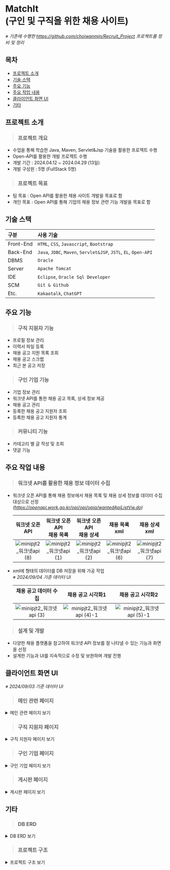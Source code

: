 # MatchIt<br/>(구인 및 구직을 위한 채용 사이트)
*※ 기존에 수행한 https://github.com/choiwanmin/Recruit_Project 프로젝트를 정비 및 정리*

## 목차
* [프로젝트 소개](#프로젝트-소개)
* [기술 스택](#기술-스택)
* [주요 기능](#주요-기능)
* [주요 작업 내용](#주요-작업-내용)
* [클라이언트 화면 UI](#클라이언트-화면-UI)
* [기타](#기타)

## 프로젝트 소개
> ### 프로젝트 개요
* 수업을 통해 학습한 Java, Maven, Servlet&Jsp 기술을 활용한 프로젝트 수행
* Open-API를 활용한 개발 프로젝트 수행
* 개발 기간 : 2024.04.12 ~ 2024.04.29 (13일)
* 개발 구성원 : 5명 (FullStack 5명)
> ### 프로젝트 목표
* 팀 목표 : Open API를 활용한 채용 사이트 개발을 목표로 함
* 개인 목표 : Open API를 통해 기업의 채용 정보 관련 기능 개발을 목표로 함

## 기술 스택
|구분|사용 기술|
|:---|:---|
|Front-End|`HTML`, `CSS`, `Javascript`, `Bootstrap`|
|Back-End|`Java`, `JDBC`, `Maven`, `Servlet&JSP`, `JSTL`, `EL`, `Open-API`|
|DBMS|`Oracle`|
|Server|`Apache Tomcat`|
|IDE|`Eclipse`, `Oracle Sql Developer`|
|SCM|`Git & Github`|
|Etc.|`Kakaotalk`, `ChatGPT`|

## 주요 기능
> ### 구직 지원자 기능
  * 프로필 정보 관리
  * 이력서 파일 등록
  * 채용 공고 지원 목록 조회
  * 채용 공고 스크랩
  * 최근 본 공고 저장
> ### 구인 기업 기능
  * 기업 정보 관리
  * 워크넷 API를 통한 채용 공고 목록, 상세 정보 제공
  * 채용 공고 관리
  * 등록한 채용 공고 지원자 조회
  * 등록한 채용 공고 지원자 통계
> ### 커뮤니티 기능
  * 카테고리 별 글 작성 및 조회
  * 댓글 기능

## 주요 작업 내용
> ### 워크넷 API를 활용한 채용 정보 데이터 수집
 * 워크넷 오픈 API를 통해 채용 정보에서 채용 목록 및 채용 상세 정보를 데이터 수집 대상으로 선정<br/>*(https://openapi.work.go.kr/opi/opi/opia/wantedApiListVw.do)*
   
   |워크넷 오픈 API|워크넷 오픈 API<br/>채용 목록|워크넷 오픈 API<br/>채용 상세|채용 목록 xml|채용 상세 xml|
   |:---:|:---:|:---:|:---:|:---:|
   |![minipjt2_워크넷api (8)](https://github.com/user-attachments/assets/cda393df-d043-4059-91c4-0ea9f4c4c8e6)|![minipjt2_워크넷api (1)](https://github.com/user-attachments/assets/8d741d4d-4ad9-4bdc-bf78-4e7c871372ca)|![minipjt2_워크넷api (2)](https://github.com/user-attachments/assets/3c74bdae-60f4-4999-ae11-8bdff72ccb32)|![minipjt2_워크넷api (6)](https://github.com/user-attachments/assets/cf264e89-262d-4a0a-8710-f290979f4bf5)|![minipjt2_워크넷api (7)](https://github.com/user-attachments/assets/5df6b315-6015-46f6-8fce-c7a702a58024)|
   
 * xml에 형태의 데이터를 DB 저장을 위해 가공 작업<br/>*※ 2024/09/04 기준 데이터 UI*
   
   |채용 공고 데이터 수집|채용 공고 시각화1|채용 공고 시각화2|
   |:---:|:---:|:---:|
   |![minipjt2_워크넷api (3)](https://github.com/user-attachments/assets/3afd24e4-a791-4d30-ae7b-ca4eca933376)|![minipjt2_워크넷api (4)-1](https://github.com/user-attachments/assets/9e5e67c1-1af3-46d4-9cb7-92d8cc54e526)|![minipjt2_워크넷api (5)-1](https://github.com/user-attachments/assets/92ba67eb-33ee-4b79-903a-bc7c39f7fa86)|

> ### 설계 및 개발
 * 다양한 채용 플랫폼을 참고하여 워크넷 API 정보를 잘 나타낼 수 있는 기능과 화면을 선정
 * 설계한 기능과 UI를 지속적으로 수정 및 보완하며 개발 진행

## 클라이언트 화면 UI
*※ 2024/09/03 기준 데이터 UI*

> ### 메인 관련 페이지

<details>
<summary>메인 관련 페이지 보기</summary>
<div markdown="1">
 
 |메인 페이지|
 |:---:|
 |![minipjt2_ui_메인페이지](https://github.com/user-attachments/assets/6dfe7c21-2f8f-4bda-84e3-0d09105c01dc)|

 |공고 목록|워크넷 API 데이터 채용 공고|
 |:---:|:---:|
 |![minipjt2_ui_공고목록페이지](https://github.com/user-attachments/assets/3800dc15-992a-4f26-b36c-87cc6c56c82b)|![minipjt2_ui_워크넥api공고페이지](https://github.com/user-attachments/assets/17ce21cb-0f25-4dde-869a-7f63778e6482)|

 |회원가입 페이지|로그인 페이지|
 |:---:|:---:|
 |![minipjt2_회원가입페이지](https://github.com/user-attachments/assets/03b496ed-7e4f-4765-b8d0-f3e4dd53d1c4)|![minipjt2_로그인페이지](https://github.com/user-attachments/assets/b78a1cb8-de9c-4e51-ba20-18f9347d2227)|

</div>
</details>

> ### 구직 지원자 페이지

<details>
<summary>구직 지원자 페이지 보기</summary>
<div markdown="1">

 |지원자 정보 조회|지원자 정보 수정|
 |:---:|:---:|
 |![minipjt2_지원자정보조회](https://github.com/user-attachments/assets/3fd2a404-bc05-4abb-b73b-c05a9a9b353b)|![minipjt2_지원자정보수정](https://github.com/user-attachments/assets/51324a8b-a664-44d9-a5f4-a66c1eff340b)|

 |지원자 서류 등록|지원 목록|
 |:---:|:---:|
 |![minipjt2_구직자이력서등록](https://github.com/user-attachments/assets/4dc9be83-ec0d-4032-8862-3da1837657b4)|![minipjt2_구직지원자지원목록](https://github.com/user-attachments/assets/928e1e01-8b54-4844-886f-91aad7682080)|

 |최근 본 공고|공고 스크랩|
 |:---:|:---:|
 |![minipjt2_구직지원자최근본공고](https://github.com/user-attachments/assets/7d34ac1a-07c3-4cc3-9030-7c60a80ac65b)|![minipjt2_구직지원자공고스크랩](https://github.com/user-attachments/assets/9bbb611f-1305-4129-8e0d-1ae728a56baa)|
   
</div>
</details>

> ### 구인 기업 페이지

<details>
<summary>구인 기업 페이지 보기</summary>
<div markdown="1">
 
 |기업 정보 등록|기업 정보 수정|
 |:---:|:---:|
 |![minipjt2_구인기업정보등록](https://github.com/user-attachments/assets/e6c335bf-3d76-433a-8b4c-494171baf576)|![minipjt2_구인기업정보수정](https://github.com/user-attachments/assets/f33c1e7c-3413-4212-82cb-be5c6090bd66)|
 
 |기업 공고 등록|기업이 등록한 공고|
 |:---:|:---:|
 |![minipjt2_구인기업공고등록](https://github.com/user-attachments/assets/d83914f3-6de6-4131-9b26-402c9dedb400)|![minipjt2_구인기업등록한공고](https://github.com/user-attachments/assets/0e0291cf-5c14-46dc-9aff-c8e38d32ae4f)|

 |등록한 공고 목록|등록한 공고 지원 통계|
 |:---:|:---:|
 |![minipjt2_구인기업등록한공고목록](https://github.com/user-attachments/assets/c58ce2b7-dd9e-4837-acd5-e06a8f4141fa)|![minipjt2_구인기업등록한공고지원통계](https://github.com/user-attachments/assets/2dc3d10d-aca7-41b2-948d-638af97640a7)|
 
 
</div>
</details>

> ### 게시판 페이지

<details>
<summary>게시판 페이지 보기</summary>
<div markdown="1">

 |게시판|게시글 페이지 댓글|
 |:---:|:---:|
 |![minipjt2_게시판페이지](https://github.com/user-attachments/assets/e583211c-4f10-4c91-9b9a-112dbb7d1fff)|![minipjt2_댓글페이지](https://github.com/user-attachments/assets/de766f15-111b-47fd-82a6-d8190e09ce5b)|
 
</div>
</details>

## 기타
> ### DB ERD

<details>
<summary>DB ERD 보기</summary>
<div markdown="1">
  
  |![minipjt2_erd](https://github.com/user-attachments/assets/1280d43c-ff5f-4ab0-8a9c-f001d0b88cb3)|
  |:---:|
  
</div>
</details>

> ### 프로젝트 구조

<details>
<summary>프로젝트 구조 보기</summary>
<div markdown="1">
  
```
📦kosta_mini_pjt2_review
┣ 📂.git
┗ 📂middle-project
┃ ┣ 📂.settings
┃ ┣ 📂src
┃ ┃ ┣ 📂main
┃ ┃ ┃ ┣ 📂java
┃ ┃ ┃ ┃ ┣ 📂appform
┃ ┃ ┃ ┃ ┃ ┣ 📜AppForm.java
┃ ┃ ┃ ┃ ┃ ┣ 📜AppFormDao.java
┃ ┃ ┃ ┃ ┃ ┗ 📜AppFormService.java
┃ ┃ ┃ ┃ ┣ 📂comment
┃ ┃ ┃ ┃ ┃ ┣ 📜Comment.java
┃ ┃ ┃ ┃ ┃ ┣ 📜CommentDao.java
┃ ┃ ┃ ┃ ┃ ┗ 📜CommentService.java
┃ ┃ ┃ ┃ ┣ 📂conn
┃ ┃ ┃ ┃ ┃ ┗ 📜DBConnect.java
┃ ┃ ┃ ┃ ┣ 📂corp
┃ ┃ ┃ ┃ ┃ ┣ 📜Corp.java
┃ ┃ ┃ ┃ ┃ ┣ 📜CorpDao.java
┃ ┃ ┃ ┃ ┃ ┗ 📜CorpService.java
┃ ┃ ┃ ┃ ┣ 📂dataroom
┃ ┃ ┃ ┃ ┃ ┣ 📜Data.java
┃ ┃ ┃ ┃ ┃ ┣ 📜DataDao.java
┃ ┃ ┃ ┃ ┃ ┣ 📜DataroomGetJson.java
┃ ┃ ┃ ┃ ┃ ┗ 📜DataService.java
┃ ┃ ┃ ┃ ┣ 📂fav
┃ ┃ ┃ ┃ ┃ ┣ 📜FavoData.java
┃ ┃ ┃ ┃ ┃ ┣ 📜FavoDataDao.java
┃ ┃ ┃ ┃ ┃ ┗ 📜FavoDataService.java
┃ ┃ ┃ ┃ ┣ 📂handlers
┃ ┃ ┃ ┃ ┃ ┣ 📂appform
┃ ┃ ┃ ┃ ┃ ┃ ┣ 📜AppformAddHandler.java
┃ ┃ ┃ ┃ ┃ ┃ ┣ 📜AppFormDownHandler.java
┃ ┃ ┃ ┃ ┃ ┃ ┗ 📜list.java
┃ ┃ ┃ ┃ ┃ ┣ 📂comment
┃ ┃ ┃ ┃ ┃ ┃ ┣ 📜CommentAddHandler.java
┃ ┃ ┃ ┃ ┃ ┃ ┣ 📜CommentDelHandler.java
┃ ┃ ┃ ┃ ┃ ┃ ┗ 📜CommentEditHandler.java
┃ ┃ ┃ ┃ ┃ ┣ 📂corp
┃ ┃ ┃ ┃ ┃ ┃ ┣ 📜CorpHandler.java
┃ ┃ ┃ ┃ ┃ ┃ ┗ 📜EditHandler.java
┃ ┃ ┃ ┃ ┃ ┣ 📂dataroom
┃ ┃ ┃ ┃ ┃ ┃ ┣ 📜DataroomAddHandler.java
┃ ┃ ┃ ┃ ┃ ┃ ┣ 📜DataroomDetailHandler.java
┃ ┃ ┃ ┃ ┃ ┃ ┣ 📜DataroomDownHandler.java
┃ ┃ ┃ ┃ ┃ ┃ ┣ 📜DataroomFavoHandler.java
┃ ┃ ┃ ┃ ┃ ┃ ┣ 📜DataroomListHandler.java
┃ ┃ ┃ ┃ ┃ ┃ ┣ 📜DataroomSearchHandler.java
┃ ┃ ┃ ┃ ┃ ┃ ┗ 📜DataroomTypeHandler.java
┃ ┃ ┃ ┃ ┃ ┣ 📂mem
┃ ┃ ┃ ┃ ┃ ┃ ┣ 📜IdCheckHandler.java
┃ ┃ ┃ ┃ ┃ ┃ ┣ 📜LoginHandler.java
┃ ┃ ┃ ┃ ┃ ┃ ┣ 📜LogoutHandler.java
┃ ┃ ┃ ┃ ┃ ┃ ┣ 📜MemAddHandler.java
┃ ┃ ┃ ┃ ┃ ┃ ┣ 📜MemOutHandler.java
┃ ┃ ┃ ┃ ┃ ┃ ┗ 📜MyInfoHandler.java
┃ ┃ ┃ ┃ ┃ ┣ 📂MyappList
┃ ┃ ┃ ┃ ┃ ┃ ┣ 📜MyappListAddHandler.java
┃ ┃ ┃ ┃ ┃ ┃ ┣ 📜MyappListDeleteHandler.java
┃ ┃ ┃ ┃ ┃ ┃ ┣ 📜MyappListHandler.java
┃ ┃ ┃ ┃ ┃ ┃ ┗ 📜MyappListRecentListHandler.java
┃ ┃ ┃ ┃ ┃ ┣ 📂offer
┃ ┃ ┃ ┃ ┃ ┃ ┣ 📜CorpCheckHandler.java
┃ ┃ ┃ ┃ ┃ ┃ ┣ 📜OfferCheckHandler.java
┃ ┃ ┃ ┃ ┃ ┃ ┗ 📜OfferHandler.java
┃ ┃ ┃ ┃ ┃ ┣ 📂person
┃ ┃ ┃ ┃ ┃ ┃ ┣ 📜PersonAddHandler.java
┃ ┃ ┃ ┃ ┃ ┃ ┣ 📜PersonDetailHandler.java
┃ ┃ ┃ ┃ ┃ ┃ ┣ 📜PersonEditHandler.java
┃ ┃ ┃ ┃ ┃ ┃ ┣ 📜PersonInfoHandler.java
┃ ┃ ┃ ┃ ┃ ┃ ┗ 📜PersonListHandler.java
┃ ┃ ┃ ┃ ┃ ┣ 📂recruit
┃ ┃ ┃ ┃ ┃ ┃ ┣ 📜IndexListHandler.java
┃ ┃ ┃ ┃ ┃ ┃ ┣ 📜RecruitAddHandler.java
┃ ┃ ┃ ┃ ┃ ┃ ┣ 📜RecruitApiListHandler.java
┃ ┃ ┃ ┃ ┃ ┃ ┣ 📜RecruitDelHandler.java
┃ ┃ ┃ ┃ ┃ ┃ ┣ 📜RecruitDetailHandler.java
┃ ┃ ┃ ┃ ┃ ┃ ┣ 📜RecruitEditHandler.java
┃ ┃ ┃ ┃ ┃ ┃ ┣ 📜RecruitListHandler.java
┃ ┃ ┃ ┃ ┃ ┃ ┗ 📜RecruitMyListHandler.java
┃ ┃ ┃ ┃ ┃ ┣ 📂recruitapply
┃ ┃ ┃ ┃ ┃ ┃ ┣ 📜applyHandler.java
┃ ┃ ┃ ┃ ┃ ┃ ┣ 📜applyListHandler.java
┃ ┃ ┃ ┃ ┃ ┃ ┗ 📜CorpApplyListHandler.java
┃ ┃ ┃ ┃ ┃ ┣ 📂scrap
┃ ┃ ┃ ┃ ┃ ┃ ┣ 📜ScrapAddHandler.java
┃ ┃ ┃ ┃ ┃ ┃ ┣ 📜ScrapDeleteHandler.java
┃ ┃ ┃ ┃ ┃ ┃ ┗ 📜ScrapListHandler.java
┃ ┃ ┃ ┃ ┃ ┗ 📜Handler.java
┃ ┃ ┃ ┃ ┣ 📂mem
┃ ┃ ┃ ┃ ┃ ┣ 📜Mem.java
┃ ┃ ┃ ┃ ┃ ┣ 📜MemDao.java
┃ ┃ ┃ ┃ ┃ ┗ 📜MemService.java
┃ ┃ ┃ ┃ ┣ 📂offer
┃ ┃ ┃ ┃ ┃ ┣ 📜Offer.java
┃ ┃ ┃ ┃ ┃ ┣ 📜OfferDao.java
┃ ┃ ┃ ┃ ┃ ┗ 📜OfferService.java
┃ ┃ ┃ ┃ ┣ 📂page
┃ ┃ ┃ ┃ ┃ ┗ 📜GeneralPage.java
┃ ┃ ┃ ┃ ┣ 📂person
┃ ┃ ┃ ┃ ┃ ┣ 📜MyappList.java
┃ ┃ ┃ ┃ ┃ ┣ 📜MyappListDao.java
┃ ┃ ┃ ┃ ┃ ┣ 📜MyappListService.java
┃ ┃ ┃ ┃ ┃ ┣ 📜Person.java
┃ ┃ ┃ ┃ ┃ ┣ 📜PersonDao.java
┃ ┃ ┃ ┃ ┃ ┣ 📜PersonService.java
┃ ┃ ┃ ┃ ┃ ┣ 📜Scrap.java
┃ ┃ ┃ ┃ ┃ ┣ 📜ScrapDao.java
┃ ┃ ┃ ┃ ┃ ┗ 📜ScrapService.java
┃ ┃ ┃ ┃ ┣ 📂recruit
┃ ┃ ┃ ┃ ┃ ┣ 📂job
┃ ┃ ┃ ┃ ┃ ┃ ┗ 📜Job.java
┃ ┃ ┃ ┃ ┃ ┣ 📂recruitdetail
┃ ┃ ┃ ┃ ┃ ┃ ┣ 📜RecruitDetail.java
┃ ┃ ┃ ┃ ┃ ┃ ┣ 📜RecruitDetailDao.java
┃ ┃ ┃ ┃ ┃ ┃ ┗ 📜RecruitDetailService.java
┃ ┃ ┃ ┃ ┃ ┗ 📂recruitlist
┃ ┃ ┃ ┃ ┃ ┃ ┣ 📜RecruitList.java
┃ ┃ ┃ ┃ ┃ ┃ ┣ 📜RecruitListDao.java
┃ ┃ ┃ ┃ ┃ ┃ ┗ 📜RecruitListService.java
┃ ┃ ┃ ┃ ┣ 📂recruitApply
┃ ┃ ┃ ┃ ┃ ┣ 📜RecruitApply.java
┃ ┃ ┃ ┃ ┃ ┣ 📜RecruitApplyDao.java
┃ ┃ ┃ ┃ ┃ ┣ 📜RecruitApplyService.java
┃ ┃ ┃ ┃ ┃ ┗ 📜RecruitApplyStat.java
┃ ┃ ┃ ┃ ┗ 📂req
┃ ┃ ┃ ┃ ┃ ┗ 📜DispatcherServlet.java
┃ ┃ ┃ ┣ 📂resources
┃ ┃ ┃ ┗ 📂webapp
┃ ┃ ┃ ┃ ┣ 📂app
┃ ┃ ┃ ┃ ┃ ┣ 📂appform
┃ ┃ ┃ ┃ ┃ ┃ ┣ 📜1.png
┃ ┃ ┃ ┃ ┃ ┃ ┣ 📜cat.jpg
┃ ┃ ┃ ┃ ┃ ┃ ┣ 📜classpath
┃ ┃ ┃ ┃ ┃ ┃ ┣ 📜classpath (1)
┃ ┃ ┃ ┃ ┃ ┃ ┗ 📜die1.png
┃ ┃ ┃ ┃ ┃ ┣ 📂image
┃ ┃ ┃ ┃ ┃ ┃ ┣ 📜cat1.jpg
┃ ┃ ┃ ┃ ┃ ┃ ┣ 📜die11.png
┃ ┃ ┃ ┃ ┃ ┃ ┣ 📜Mv.png
┃ ┃ ┃ ┃ ┃ ┃ ┣ 📜sleepingTutle (1).png
┃ ┃ ┃ ┃ ┃ ┃ ┣ 📜sleepingTutle.png
┃ ┃ ┃ ┃ ┃ ┃ ┗ 📜킹냥이.jpg
┃ ┃ ┃ ┃ ┃ ┣ 📂popol
┃ ┃ ┃ ┃ ┃ ┃ ┣ 📜4.png
┃ ┃ ┃ ┃ ┃ ┃ ┣ 📜cat2.jpg
┃ ┃ ┃ ┃ ┃ ┃ ┣ 📜die1.png
┃ ┃ ┃ ┃ ┃ ┃ ┣ 📜die2.png
┃ ┃ ┃ ┃ ┃ ┃ ┗ 📜png2pdf.pdf
┃ ┃ ┃ ┃ ┃ ┗ 📜die.png
┃ ┃ ┃ ┃ ┣ 📂appform
┃ ┃ ┃ ┃ ┃ ┣ 📜add.jsp
┃ ┃ ┃ ┃ ┃ ┗ 📜list.jsp
┃ ┃ ┃ ┃ ┣ 📂apply
┃ ┃ ┃ ┃ ┃ ┗ 📜list.jsp
┃ ┃ ┃ ┃ ┣ 📂bootstrap-5.3.3
┃ ┃ ┃ ┃ ┃ ┗ 📂css
┃ ┃ ┃ ┃ ┃ ┃ ┣ 📜bootstrap-grid.css
┃ ┃ ┃ ┃ ┃ ┃ ┣ 📜bootstrap-grid.css.map
┃ ┃ ┃ ┃ ┃ ┃ ┣ 📜bootstrap-grid.min.css
┃ ┃ ┃ ┃ ┃ ┃ ┣ 📜bootstrap-grid.min.css.map
┃ ┃ ┃ ┃ ┃ ┃ ┣ 📜bootstrap-grid.rtl.css
┃ ┃ ┃ ┃ ┃ ┃ ┣ 📜bootstrap-grid.rtl.css.map
┃ ┃ ┃ ┃ ┃ ┃ ┣ 📜bootstrap-grid.rtl.min.css
┃ ┃ ┃ ┃ ┃ ┃ ┣ 📜bootstrap-grid.rtl.min.css.map
┃ ┃ ┃ ┃ ┃ ┃ ┣ 📜bootstrap-reboot.css
┃ ┃ ┃ ┃ ┃ ┃ ┣ 📜bootstrap-reboot.css.map
┃ ┃ ┃ ┃ ┃ ┃ ┣ 📜bootstrap-reboot.min.css
┃ ┃ ┃ ┃ ┃ ┃ ┣ 📜bootstrap-reboot.min.css.map
┃ ┃ ┃ ┃ ┃ ┃ ┣ 📜bootstrap-reboot.rtl.css
┃ ┃ ┃ ┃ ┃ ┃ ┣ 📜bootstrap-reboot.rtl.css.map
┃ ┃ ┃ ┃ ┃ ┃ ┣ 📜bootstrap-reboot.rtl.min.css
┃ ┃ ┃ ┃ ┃ ┃ ┣ 📜bootstrap-reboot.rtl.min.css.map
┃ ┃ ┃ ┃ ┃ ┃ ┣ 📜bootstrap-utilities.css
┃ ┃ ┃ ┃ ┃ ┃ ┣ 📜bootstrap-utilities.css.map
┃ ┃ ┃ ┃ ┃ ┃ ┣ 📜bootstrap-utilities.min.css
┃ ┃ ┃ ┃ ┃ ┃ ┣ 📜bootstrap-utilities.min.css.map
┃ ┃ ┃ ┃ ┃ ┃ ┣ 📜bootstrap-utilities.rtl.css
┃ ┃ ┃ ┃ ┃ ┃ ┣ 📜bootstrap-utilities.rtl.css.map
┃ ┃ ┃ ┃ ┃ ┃ ┣ 📜bootstrap-utilities.rtl.min.css
┃ ┃ ┃ ┃ ┃ ┃ ┣ 📜bootstrap-utilities.rtl.min.css.map
┃ ┃ ┃ ┃ ┃ ┃ ┣ 📜bootstrap.css
┃ ┃ ┃ ┃ ┃ ┃ ┣ 📜bootstrap.css.map
┃ ┃ ┃ ┃ ┃ ┃ ┣ 📜bootstrap.min.css
┃ ┃ ┃ ┃ ┃ ┃ ┣ 📜bootstrap.min.css.map
┃ ┃ ┃ ┃ ┃ ┃ ┣ 📜bootstrap.rtl.css
┃ ┃ ┃ ┃ ┃ ┃ ┣ 📜bootstrap.rtl.css.map
┃ ┃ ┃ ┃ ┃ ┃ ┣ 📜bootstrap.rtl.min.css
┃ ┃ ┃ ┃ ┃ ┃ ┗ 📜bootstrap.rtl.min.css.map
┃ ┃ ┃ ┃ ┣ 📂corp
┃ ┃ ┃ ┃ ┃ ┣ 📜add.jsp
┃ ┃ ┃ ┃ ┃ ┣ 📜edit.jsp
┃ ┃ ┃ ┃ ┃ ┗ 📜info.jsp
┃ ┃ ┃ ┃ ┣ 📂css
┃ ┃ ┃ ┃ ┃ ┣ 📜chart.css
┃ ┃ ┃ ┃ ┃ ┣ 📜form.css
┃ ┃ ┃ ┃ ┃ ┣ 📜list.css
┃ ┃ ┃ ┃ ┃ ┣ 📜section.css
┃ ┃ ┃ ┃ ┃ ┗ 📜style.css
┃ ┃ ┃ ┃ ┣ 📂dataroom
┃ ┃ ┃ ┃ ┃ ┣ 📜add.jsp
┃ ┃ ┃ ┃ ┃ ┣ 📜detail.jsp
┃ ┃ ┃ ┃ ┃ ┣ 📜down_popup.jsp
┃ ┃ ┃ ┃ ┃ ┗ 📜list.jsp
┃ ┃ ┃ ┃ ┣ 📂HTML(front)
┃ ┃ ┃ ┃ ┃ ┣ 📜form.html
┃ ┃ ┃ ┃ ┃ ┣ 📜list.html
┃ ┃ ┃ ┃ ┃ ┗ 📜main.html
┃ ┃ ┃ ┃ ┣ 📂img
┃ ┃ ┃ ┃ ┃ ┣ 📜54_3_PC_00ARPih.png
┃ ┃ ┃ ┃ ┃ ┣ 📜56_3_PC_OmhsnRO.png
┃ ┃ ┃ ┃ ┃ ┣ 📜58_3_PC_wmhMSI3.png
┃ ┃ ┃ ┃ ┃ ┣ 📜book.png
┃ ┃ ┃ ┃ ┃ ┣ 📜paper.png
┃ ┃ ┃ ┃ ┃ ┗ 📜매치잇.png
┃ ┃ ┃ ┃ ┣ 📂js
┃ ┃ ┃ ┃ ┃ ┣ 📜main.js
┃ ┃ ┃ ┃ ┃ ┗ 📜map.js
┃ ┃ ┃ ┃ ┣ 📂main
┃ ┃ ┃ ┃ ┃ ┗ 📜main.jsp
┃ ┃ ┃ ┃ ┣ 📂mem
┃ ┃ ┃ ┃ ┃ ┣ 📜editmyinfo.jsp
┃ ┃ ┃ ┃ ┃ ┣ 📜join.jsp
┃ ┃ ┃ ┃ ┃ ┣ 📜login.jsp
┃ ┃ ┃ ┃ ┃ ┗ 📜myinfo.jsp
┃ ┃ ┃ ┃ ┣ 📂person
┃ ┃ ┃ ┃ ┃ ┣ 📜detail.jsp
┃ ┃ ┃ ┃ ┃ ┣ 📜info.jsp
┃ ┃ ┃ ┃ ┃ ┣ 📜list.jsp
┃ ┃ ┃ ┃ ┃ ┣ 📜personadd.jsp
┃ ┃ ┃ ┃ ┃ ┗ 📜test.jsp
┃ ┃ ┃ ┃ ┣ 📂recruit
┃ ┃ ┃ ┃ ┃ ┣ 📜apilist.jsp
┃ ┃ ┃ ┃ ┃ ┣ 📜recruitadd.jsp
┃ ┃ ┃ ┃ ┃ ┣ 📜recruitapplylist.jsp
┃ ┃ ┃ ┃ ┃ ┣ 📜recruitdetail.jsp
┃ ┃ ┃ ┃ ┃ ┣ 📜recruitedit.jsp
┃ ┃ ┃ ┃ ┃ ┣ 📜recruitlist.jsp
┃ ┃ ┃ ┃ ┃ ┗ 📜recruitmylist.jsp
┃ ┃ ┃ ┃ ┣ 📂scrap
┃ ┃ ┃ ┃ ┃ ┗ 📜list.jsp
┃ ┃ ┃ ┃ ┣ 📂section
┃ ┃ ┃ ┃ ┃ ┗ 📜info.jsp
┃ ┃ ┃ ┃ ┣ 📂WEB-INF
┃ ┃ ┃ ┃ ┃ ┣ 📂lib
┃ ┃ ┃ ┃ ┃ ┃ ┣ 📜cos.jar
┃ ┃ ┃ ┃ ┃ ┃ ┣ 📜json-simple-1.1.1.jar
┃ ┃ ┃ ┃ ┃ ┃ ┣ 📜jstl-1.2.jar
┃ ┃ ┃ ┃ ┃ ┃ ┗ 📜ojdbc6.jar
┃ ┃ ┃ ┃ ┃ ┣ 📂recruit_files
┃ ┃ ┃ ┃ ┃ ┃ ┣ 📜jobcdnm.csv
┃ ┃ ┃ ┃ ┃ ┃ ┗ 📜regioncdnm.csv
┃ ┃ ┃ ┃ ┃ ┗ 📜commands.properties
┃ ┃ ┃ ┃ ┣ 📜index.jsp
┃ ┃ ┃ ┃ ┗ 📜recruit_index.jsp
┃ ┃ ┗ 📂test
┃ ┃ ┃ ┣ 📂java
┃ ┃ ┃ ┗ 📂resources
┃ ┣ 📂target
┃ ┃ ┣ 📂classes
┃ ┃ ┃ ┣ 📂appform
┃ ┃ ┃ ┃ ┣ 📜AppForm.class
┃ ┃ ┃ ┃ ┣ 📜AppFormDao.class
┃ ┃ ┃ ┃ ┗ 📜AppFormService.class
┃ ┃ ┃ ┣ 📂comment
┃ ┃ ┃ ┃ ┣ 📜Comment.class
┃ ┃ ┃ ┃ ┣ 📜CommentDao.class
┃ ┃ ┃ ┃ ┗ 📜CommentService.class
┃ ┃ ┃ ┣ 📂conn
┃ ┃ ┃ ┃ ┗ 📜DBConnect.class
┃ ┃ ┃ ┣ 📂corp
┃ ┃ ┃ ┃ ┣ 📜Corp.class
┃ ┃ ┃ ┃ ┣ 📜CorpDao.class
┃ ┃ ┃ ┃ ┗ 📜CorpService.class
┃ ┃ ┃ ┣ 📂dataroom
┃ ┃ ┃ ┃ ┣ 📜Data.class
┃ ┃ ┃ ┃ ┣ 📜DataDao.class
┃ ┃ ┃ ┃ ┣ 📜DataroomGetJson.class
┃ ┃ ┃ ┃ ┗ 📜DataService.class
┃ ┃ ┃ ┣ 📂fav
┃ ┃ ┃ ┃ ┣ 📜FavoData.class
┃ ┃ ┃ ┃ ┣ 📜FavoDataDao.class
┃ ┃ ┃ ┃ ┗ 📜FavoDataService.class
┃ ┃ ┃ ┣ 📂handlers
┃ ┃ ┃ ┃ ┣ 📂appform
┃ ┃ ┃ ┃ ┃ ┣ 📜AppformAddHandler.class
┃ ┃ ┃ ┃ ┃ ┣ 📜AppFormDownHandler.class
┃ ┃ ┃ ┃ ┃ ┗ 📜list.class
┃ ┃ ┃ ┃ ┣ 📂comment
┃ ┃ ┃ ┃ ┃ ┣ 📜CommentAddHandler.class
┃ ┃ ┃ ┃ ┃ ┣ 📜CommentDelHandler.class
┃ ┃ ┃ ┃ ┃ ┗ 📜CommentEditHandler.class
┃ ┃ ┃ ┃ ┣ 📂corp
┃ ┃ ┃ ┃ ┃ ┣ 📜CorpHandler.class
┃ ┃ ┃ ┃ ┃ ┗ 📜EditHandler.class
┃ ┃ ┃ ┃ ┣ 📂dataroom
┃ ┃ ┃ ┃ ┃ ┣ 📜DataroomAddHandler.class
┃ ┃ ┃ ┃ ┃ ┣ 📜DataroomDetailHandler.class
┃ ┃ ┃ ┃ ┃ ┣ 📜DataroomDownHandler.class
┃ ┃ ┃ ┃ ┃ ┣ 📜DataroomFavoHandler.class
┃ ┃ ┃ ┃ ┃ ┣ 📜DataroomListHandler.class
┃ ┃ ┃ ┃ ┃ ┣ 📜DataroomSearchHandler.class
┃ ┃ ┃ ┃ ┃ ┗ 📜DataroomTypeHandler.class
┃ ┃ ┃ ┃ ┣ 📂mem
┃ ┃ ┃ ┃ ┃ ┣ 📜IdCheckHandler.class
┃ ┃ ┃ ┃ ┃ ┣ 📜LoginHandler.class
┃ ┃ ┃ ┃ ┃ ┣ 📜LogoutHandler.class
┃ ┃ ┃ ┃ ┃ ┣ 📜MemAddHandler.class
┃ ┃ ┃ ┃ ┃ ┣ 📜MemOutHandler.class
┃ ┃ ┃ ┃ ┃ ┗ 📜MyInfoHandler.class
┃ ┃ ┃ ┃ ┣ 📂MyappList
┃ ┃ ┃ ┃ ┃ ┣ 📜MyappListAddHandler.class
┃ ┃ ┃ ┃ ┃ ┣ 📜MyappListDeleteHandler.class
┃ ┃ ┃ ┃ ┃ ┣ 📜MyappListHandler.class
┃ ┃ ┃ ┃ ┃ ┗ 📜MyappListRecentListHandler.class
┃ ┃ ┃ ┃ ┣ 📂offer
┃ ┃ ┃ ┃ ┃ ┣ 📜CorpCheckHandler.class
┃ ┃ ┃ ┃ ┃ ┣ 📜OfferCheckHandler.class
┃ ┃ ┃ ┃ ┃ ┗ 📜OfferHandler.class
┃ ┃ ┃ ┃ ┣ 📂person
┃ ┃ ┃ ┃ ┃ ┣ 📜PersonAddHandler.class
┃ ┃ ┃ ┃ ┃ ┣ 📜PersonDetailHandler.class
┃ ┃ ┃ ┃ ┃ ┣ 📜PersonEditHandler.class
┃ ┃ ┃ ┃ ┃ ┣ 📜PersonInfoHandler.class
┃ ┃ ┃ ┃ ┃ ┗ 📜PersonListHandler.class
┃ ┃ ┃ ┃ ┣ 📂recruit
┃ ┃ ┃ ┃ ┃ ┣ 📜IndexListHandler.class
┃ ┃ ┃ ┃ ┃ ┣ 📜RecruitAddHandler.class
┃ ┃ ┃ ┃ ┃ ┣ 📜RecruitApiListHandler.class
┃ ┃ ┃ ┃ ┃ ┣ 📜RecruitDelHandler.class
┃ ┃ ┃ ┃ ┃ ┣ 📜RecruitDetailHandler.class
┃ ┃ ┃ ┃ ┃ ┣ 📜RecruitEditHandler.class
┃ ┃ ┃ ┃ ┃ ┣ 📜RecruitListHandler.class
┃ ┃ ┃ ┃ ┃ ┗ 📜RecruitMyListHandler.class
┃ ┃ ┃ ┃ ┣ 📂recruitapply
┃ ┃ ┃ ┃ ┃ ┣ 📜applyHandler.class
┃ ┃ ┃ ┃ ┃ ┣ 📜applyListHandler.class
┃ ┃ ┃ ┃ ┃ ┗ 📜CorpApplyListHandler.class
┃ ┃ ┃ ┃ ┣ 📂scrap
┃ ┃ ┃ ┃ ┃ ┣ 📜ScrapAddHandler.class
┃ ┃ ┃ ┃ ┃ ┣ 📜ScrapDeleteHandler.class
┃ ┃ ┃ ┃ ┃ ┗ 📜ScrapListHandler.class
┃ ┃ ┃ ┃ ┗ 📜Handler.class
┃ ┃ ┃ ┣ 📂mem
┃ ┃ ┃ ┃ ┣ 📜Mem.class
┃ ┃ ┃ ┃ ┣ 📜MemDao.class
┃ ┃ ┃ ┃ ┗ 📜MemService.class
┃ ┃ ┃ ┣ 📂offer
┃ ┃ ┃ ┃ ┣ 📜Offer.class
┃ ┃ ┃ ┃ ┣ 📜OfferDao.class
┃ ┃ ┃ ┃ ┗ 📜OfferService.class
┃ ┃ ┃ ┣ 📂page
┃ ┃ ┃ ┃ ┗ 📜GeneralPage.class
┃ ┃ ┃ ┣ 📂person
┃ ┃ ┃ ┃ ┣ 📜MyappList.class
┃ ┃ ┃ ┃ ┣ 📜MyappListDao.class
┃ ┃ ┃ ┃ ┣ 📜MyappListService.class
┃ ┃ ┃ ┃ ┣ 📜Person.class
┃ ┃ ┃ ┃ ┣ 📜PersonDao.class
┃ ┃ ┃ ┃ ┣ 📜PersonService.class
┃ ┃ ┃ ┃ ┣ 📜Scrap.class
┃ ┃ ┃ ┃ ┣ 📜ScrapDao.class
┃ ┃ ┃ ┃ ┗ 📜ScrapService.class
┃ ┃ ┃ ┣ 📂recruit
┃ ┃ ┃ ┃ ┣ 📂job
┃ ┃ ┃ ┃ ┃ ┗ 📜Job.class
┃ ┃ ┃ ┃ ┣ 📂recruitdetail
┃ ┃ ┃ ┃ ┃ ┣ 📜RecruitDetail.class
┃ ┃ ┃ ┃ ┃ ┣ 📜RecruitDetailDao.class
┃ ┃ ┃ ┃ ┃ ┗ 📜RecruitDetailService.class
┃ ┃ ┃ ┃ ┗ 📂recruitlist
┃ ┃ ┃ ┃ ┃ ┣ 📜RecruitList.class
┃ ┃ ┃ ┃ ┃ ┣ 📜RecruitListDao.class
┃ ┃ ┃ ┃ ┃ ┗ 📜RecruitListService.class
┃ ┃ ┃ ┣ 📂recruitApply
┃ ┃ ┃ ┃ ┣ 📜RecruitApply.class
┃ ┃ ┃ ┃ ┣ 📜RecruitApplyDao.class
┃ ┃ ┃ ┃ ┣ 📜RecruitApplyService.class
┃ ┃ ┃ ┃ ┗ 📜RecruitApplyStat.class
┃ ┃ ┃ ┗ 📂req
┃ ┃ ┃ ┃ ┗ 📜DispatcherServlet.class
┃ ┃ ┣ 📂m2e-wtp
┃ ┃ ┃ ┗ 📂web-resources
┃ ┃ ┃ ┃ ┗ 📂META-INF
┃ ┃ ┃ ┃ ┃ ┣ 📂maven
┃ ┃ ┃ ┃ ┃ ┃ ┗ 📂org.apache.maven.archetypes
┃ ┃ ┃ ┃ ┃ ┃ ┃ ┗ 📂middle-project
┃ ┃ ┃ ┃ ┃ ┃ ┃ ┃ ┣ 📜pom.properties
┃ ┃ ┃ ┃ ┃ ┃ ┃ ┃ ┗ 📜pom.xml
┃ ┃ ┃ ┃ ┃ ┗ 📜MANIFEST.MF
┃ ┃ ┗ 📂test-classes
┃ ┣ 📜.classpath
┃ ┣ 📜.gitignore
┃ ┣ 📜.project
┃ ┗ 📜pom.xml
┣ 📂Servers
┃ ┣ 📂.settings
┃ ┣ 📂Tomcat v9.0 Server at localhost-config
┃ ┗ 📜.project
```

</div>
</details>
